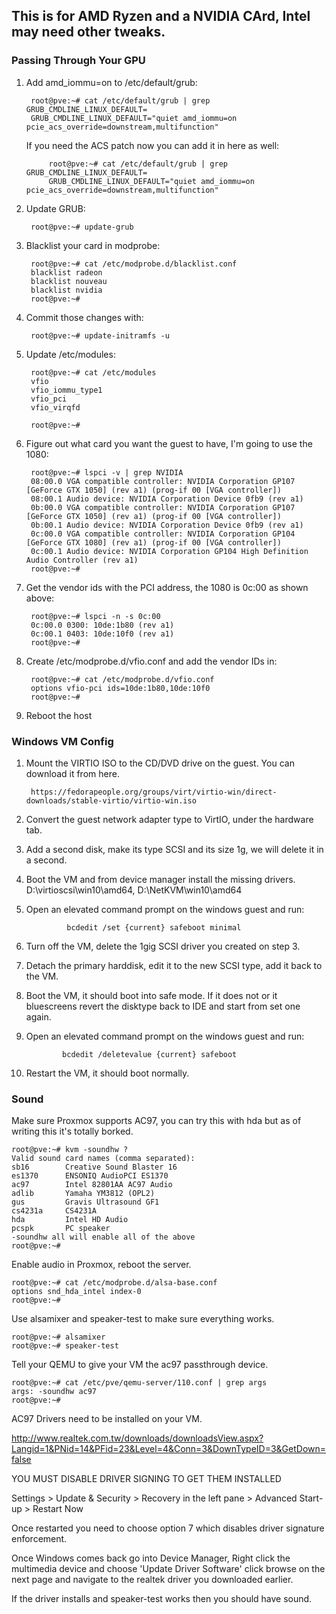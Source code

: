 ## This is for AMD Ryzen and a NVIDIA CArd, Intel may need other tweaks.

### Passing Through Your GPU

1. Add amd_iommu=on to /etc/default/grub:

        root@pve:~# cat /etc/default/grub | grep GRUB_CMDLINE_LINUX_DEFAULT=
        GRUB_CMDLINE_LINUX_DEFAULT="quiet amd_iommu=on pcie_acs_override=downstream,multifunction"
    
   If you need the ACS patch now you can add it in here as well:

            root@pve:~# cat /etc/default/grub | grep GRUB_CMDLINE_LINUX_DEFAULT=
            GRUB_CMDLINE_LINUX_DEFAULT="quiet amd_iommu=on pcie_acs_override=downstream,multifunction"
    
2. Update GRUB:

        root@pve:~# update-grub
    
3. Blacklist your card in modprobe:

        root@pve:~# cat /etc/modprobe.d/blacklist.conf
        blacklist radeon
        blacklist nouveau
        blacklist nvidia
        root@pve:~#

4. Commit those changes with:

        root@pve:~# update-initramfs -u

5. Update /etc/modules:

        root@pve:~# cat /etc/modules
        vfio
        vfio_iommu_type1
        vfio_pci
        vfio_virqfd

        root@pve:~#

6. Figure out what card you want the guest to have, I'm going to use the 1080:

        root@pve:~# lspci -v | grep NVIDIA
        08:00.0 VGA compatible controller: NVIDIA Corporation GP107 [GeForce GTX 1050] (rev a1) (prog-if 00 [VGA controller])
        08:00.1 Audio device: NVIDIA Corporation Device 0fb9 (rev a1)
        0b:00.0 VGA compatible controller: NVIDIA Corporation GP107 [GeForce GTX 1050] (rev a1) (prog-if 00 [VGA controller])
        0b:00.1 Audio device: NVIDIA Corporation Device 0fb9 (rev a1)
        0c:00.0 VGA compatible controller: NVIDIA Corporation GP104 [GeForce GTX 1080] (rev a1) (prog-if 00 [VGA controller])
        0c:00.1 Audio device: NVIDIA Corporation GP104 High Definition Audio Controller (rev a1)
        root@pve:~#

7. Get the vendor ids with the PCI address, the 1080 is 0c:00 as shown above:

        root@pve:~# lspci -n -s 0c:00
        0c:00.0 0300: 10de:1b80 (rev a1)
        0c:00.1 0403: 10de:10f0 (rev a1)
        root@pve:~#
 
8. Create /etc/modprobe.d/vfio.conf and add the vendor IDs in:

        root@pve:~# cat /etc/modprobe.d/vfio.conf
        options vfio-pci ids=10de:1b80,10de:10f0
        root@pve:~#

9. Reboot the host


### Windows VM Config

1. Mount the VIRTIO ISO to the CD/DVD drive on the guest. You can download it from here. 

        https://fedorapeople.org/groups/virt/virtio-win/direct-downloads/stable-virtio/virtio-win.iso
2. Convert the guest network adapter type to VirtIO, under the hardware tab.
3. Add a second disk, make its type SCSI and its size 1g, we will delete it in a second.
4. Boot the VM and from device manager install the missing drivers. D:\virtioscsi\win10\amd64, D:\NetKVM\win10\amd64
5. Open an elevated command prompt on the windows guest and run:

                bcdedit /set {current} safeboot minimal
 6. Turn off the VM, delete the 1gig SCSI driver you created on step 3.
 7. Detach the primary harddisk, edit it to the new SCSI type, add it back to the VM.
 8. Boot the VM, it should boot into safe mode. If it does not or it bluescreens revert the disktype back to IDE and start from set one again.
 9. Open an elevated command prompt on the windows guest and run:
 
                bcdedit /deletevalue {current} safeboot
10. Restart the VM, it should boot normally.

### Sound

Make sure Proxmox supports AC97, you can try this with hda but as of writing this it's totally borked.

    root@pve:~# kvm -soundhw ?
    Valid sound card names (comma separated):
    sb16        Creative Sound Blaster 16
    es1370      ENSONIQ AudioPCI ES1370
    ac97        Intel 82801AA AC97 Audio
    adlib       Yamaha YM3812 (OPL2)
    gus         Gravis Ultrasound GF1
    cs4231a     CS4231A
    hda         Intel HD Audio
    pcspk       PC speaker
    -soundhw all will enable all of the above
    root@pve:~#


Enable audio in Proxmox, reboot the server.

    root@pve:~# cat /etc/modprobe.d/alsa-base.conf
    options snd_hda_intel index-0
    root@pve:~#

Use alsamixer and speaker-test to make sure everything works.

    root@pve:~# alsamixer
    root@pve:~# speaker-test

Tell your QEMU to give your VM the ac97 passthrough device.

    root@pve:~# cat /etc/pve/qemu-server/110.conf | grep args
    args: -soundhw ac97
    root@pve:~#

AC97 Drivers need to be installed on your VM.

http://www.realtek.com.tw/downloads/downloadsView.aspx?Langid=1&PNid=14&PFid=23&Level=4&Conn=3&DownTypeID=3&GetDown=false

YOU MUST DISABLE DRIVER SIGNING TO GET THEM INSTALLED

Settings > Update & Security > Recovery in the left pane > Advanced Start-up > Restart Now

Once restarted you need to choose option 7 which disables driver signature enforcement.

Once Windows comes back go into Device Manager, Right click the multimedia device and choose 'Update Driver Software' click browse on the next page and navigate to the realtek driver you downloaded earlier.

If the driver installs and speaker-test works then you should have sound.




